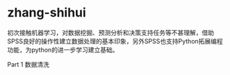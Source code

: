# zhang-shihui
初次接触机器学习，对数据挖掘、预测分析和决策支持任务等不甚理解，借助SPSS良好的操作性建立数据处理的基本印象，另外SPSS也支持Python拓展编程功能，为python的进一步学习建立基础。

Part 1 数据清洗
